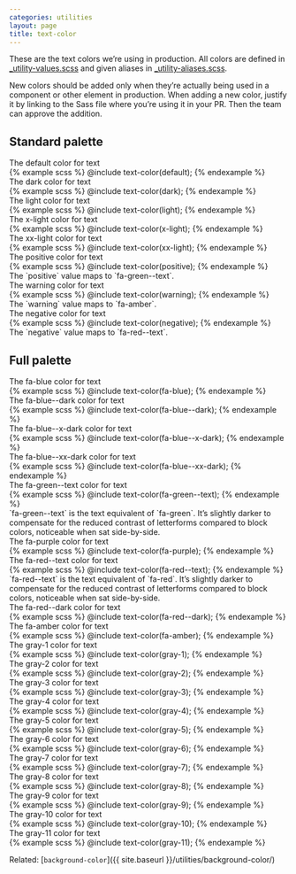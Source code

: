 ```yaml
---
categories: utilities
layout: page
title: text-color
---
```


These are the text colors we’re using in production. All colors are defined in [_utility-values.scss](https://github.com/fac/origin/blob/master/assets/scss/global/utilities/_utility-values.scss) and given aliases in [_utility-aliases.scss](https://github.com/fac/origin/blob/master/assets/scss/global/utilities/_utility-aliases.scss).

New colors should be added only when they’re actually being used in a component or other element in production. When adding a new color, justify it by linking to the Sass file where you’re using it in your PR. Then the team can approve the addition.

## Standard palette

<div class="SwatchGroup">

  <div class="DocsExample DocsExample--render--hidden">
    <div class="DocsExample-preview DocsExample-preview--text-color--default">
      The default color for text
    </div>
{% example scss %}
@include text-color(default);
{% endexample %}
  </div>

  <div class="DocsExample DocsExample--render--hidden">
    <div class="DocsExample-preview DocsExample-preview--text-color--dark">
      The dark color for text
    </div>
{% example scss %}
@include text-color(dark);
{% endexample %}
  </div>

  <div class="DocsExample DocsExample--render--hidden">
    <div class="DocsExample-preview DocsExample-preview--text-color--light">
      The light color for text
    </div>
{% example scss %}
@include text-color(light);
{% endexample %}
  </div>

  <div class="DocsExample DocsExample--render--hidden">
    <div class="DocsExample-preview DocsExample-preview--text-color--x-light">
      The x-light color for text
    </div>
{% example scss %}
@include text-color(x-light);
{% endexample %}
  </div>

  <div class="DocsExample DocsExample--render--hidden">
    <div class="DocsExample-preview DocsExample-preview--text-color--xx-light">
      The xx-light color for text
    </div>
{% example scss %}
@include text-color(xx-light);
{% endexample %}
  </div>

  <div class="DocsExample DocsExample--render--hidden">
    <div class="DocsExample-preview DocsExample-preview--text-color--positive">
      The positive color for text
    </div>
{% example scss %}
@include text-color(positive);
{% endexample %}
    <div class="DocsExample-comment">
      The `positive` value maps to `fa-green--text`.
    </div>
  </div>

  <div class="DocsExample DocsExample--render--hidden">
    <div class="DocsExample-preview DocsExample-preview--text-color--warning">
      The warning color for text
    </div>
{% example scss %}
@include text-color(warning);
{% endexample %}
    <div class="DocsExample-comment">
      The `warning` value maps to `fa-amber`.
    </div>
  </div>

  <div class="DocsExample DocsExample--render--hidden">
    <div class="DocsExample-preview DocsExample-preview--text-color--negative">
      The negative color for text
    </div>
{% example scss %}
@include text-color(negative);
{% endexample %}
    <div class="DocsExample-comment">
      The `negative` value maps to `fa-red--text`.
    </div>
  </div>

</div>


## Full palette

<div class="SwatchGroup">

  <div class="DocsExample DocsExample--render--hidden">
    <div class="DocsExample-preview DocsExample-preview--text-color--fa-blue">
      The fa-blue color for text
    </div>
  {% example scss %}
@include text-color(fa-blue);
{% endexample %}
  </div>

  <div class="DocsExample DocsExample--render--hidden">
    <div class="DocsExample-preview DocsExample-preview--text-color--fa-blue--dark">
      The fa-blue--dark color for text
    </div>
  {% example scss %}
@include text-color(fa-blue--dark);
{% endexample %}
  </div>

  <div class="DocsExample DocsExample--render--hidden">
    <div class="DocsExample-preview DocsExample-preview--text-color--fa-blue--x-dark">
      The fa-blue--x-dark color for text
    </div>
  {% example scss %}
@include text-color(fa-blue--x-dark);
{% endexample %}
  </div>

  <div class="DocsExample DocsExample--render--hidden">
    <div class="DocsExample-preview DocsExample-preview--text-color--fa-blue--xx-dark">
      The fa-blue--xx-dark color for text
    </div>
  {% example scss %}
@include text-color(fa-blue--xx-dark);
{% endexample %}
  </div>

  <div class="DocsExample DocsExample--render--hidden">
    <div class="DocsExample-preview DocsExample-preview--text-color--fa-green--text">
      The fa-green--text color for text
    </div>
    {% example scss %}
@include text-color(fa-green--text);
    {% endexample %}
    <div class="DocsExample-comment">
      `fa-green--text` is the text equivalent of `fa-green`. It’s slightly darker to compensate for the reduced contrast of letterforms compared to block colors, noticeable when sat side-by-side.
    </div>
  </div>

  <div class="DocsExample DocsExample--render--hidden">
    <div class="DocsExample-preview DocsExample-preview--text-color--fa-purple">
      The fa-purple color for text
    </div>
  {% example scss %}
@include text-color(fa-purple);
{% endexample %}
  </div>

  <div class="DocsExample DocsExample--render--hidden">
    <div class="DocsExample-preview DocsExample-preview--text-color--fa-red--text">
      The fa-red--text color for text
    </div>
    {% example scss %}
@include text-color(fa-red--text);
    {% endexample %}
    <div class="DocsExample-comment">
      `fa-red--text` is the text equivalent of `fa-red`. It’s slightly darker to compensate for the reduced contrast of letterforms compared to block colors, noticeable when sat side-by-side.
    </div>
  </div>

  <div class="DocsExample DocsExample--render--hidden">
    <div class="DocsExample-preview DocsExample-preview--text-color--fa-red--dark">
      The fa-red--dark color for text
    </div>
  {% example scss %}
@include text-color(fa-red--dark);
{% endexample %}
  </div>

  <div class="DocsExample DocsExample--render--hidden">
    <div class="DocsExample-preview DocsExample-preview--text-color--fa-amber">
      The fa-amber color for text
    </div>
  {% example scss %}
@include text-color(fa-amber);
{% endexample %}
  </div>

  <div class="DocsExample DocsExample--render--hidden">
    <div class="DocsExample-preview DocsExample-preview--text-color--gray-1">
      The gray-1 color for text
    </div>
  {% example scss %}
@include text-color(gray-1);
{% endexample %}
  </div>

  <div class="DocsExample DocsExample--render--hidden">
    <div class="DocsExample-preview DocsExample-preview--text-color--gray-2">
      The gray-2 color for text
    </div>
  {% example scss %}
@include text-color(gray-2);
{% endexample %}
  </div>

  <div class="DocsExample DocsExample--render--hidden">
    <div class="DocsExample-preview DocsExample-preview--text-color--gray-3">
      The gray-3 color for text
    </div>
  {% example scss %}
@include text-color(gray-3);
{% endexample %}
  </div>

  <div class="DocsExample DocsExample--render--hidden">
    <div class="DocsExample-preview DocsExample-preview--text-color--gray-4">
      The gray-4 color for text
    </div>
  {% example scss %}
@include text-color(gray-4);
{% endexample %}
  </div>

  <div class="DocsExample DocsExample--render--hidden">
    <div class="DocsExample-preview DocsExample-preview--text-color--gray-5">
      The gray-5 color for text
    </div>
  {% example scss %}
@include text-color(gray-5);
{% endexample %}
  </div>

  <div class="DocsExample DocsExample--render--hidden">
    <div class="DocsExample-preview DocsExample-preview--text-color--gray-6">
      The gray-6 color for text
    </div>
  {% example scss %}
@include text-color(gray-6);
{% endexample %}
  </div>

  <div class="DocsExample DocsExample--render--hidden">
    <div class="DocsExample-preview DocsExample-preview--text-color--gray-7">
      The gray-7 color for text
    </div>
  {% example scss %}
@include text-color(gray-7);
{% endexample %}
  </div>

  <div class="DocsExample DocsExample--render--hidden">
    <div class="DocsExample-preview DocsExample-preview--text-color--gray-8">
      The gray-8 color for text
    </div>
  {% example scss %}
@include text-color(gray-8);
{% endexample %}
  </div>

  <div class="DocsExample DocsExample--render--hidden">
    <div class="DocsExample-preview DocsExample-preview--text-color--gray-9">
      The gray-9 color for text
    </div>
  {% example scss %}
@include text-color(gray-9);
{% endexample %}
  </div>

  <div class="DocsExample DocsExample--render--hidden">
    <div class="DocsExample-preview DocsExample-preview--text-color--gray-10">
      The gray-10 color for text
    </div>
  {% example scss %}
@include text-color(gray-10);
{% endexample %}
  </div>

  <div class="DocsExample DocsExample--render--hidden">
    <div class="DocsExample-preview DocsExample-preview--text-color--gray-11">
      The gray-11 color for text
    </div>
  {% example scss %}
@include text-color(gray-11);
{% endexample %}
  </div>

</div>

Related: [`background-color`]({{ site.baseurl }}/utilities/background-color/)

